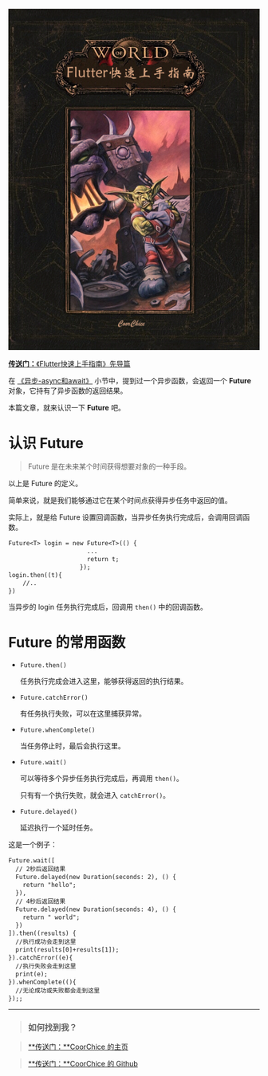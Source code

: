 [![](https://raw.githubusercontent.com/chenBingX/img/master/Flutter/Flutter快速上手指南封面2.JPG)](https://juejin.im/post/5c8f8e62e51d456a0f23d0fe)

[**传送门：**《Flutter快速上手指南》先导篇](https://juejin.im/post/5c8f8e62e51d456a0f23d0fe)

在 [《异步-async和await》]() 小节中，提到过一个异步函数，会返回一个 **Future** 对象，它持有了异步函数的返回结果。

本篇文章，就来认识一下 **Future** 吧。

# 认识 Future

> Future 是在未来某个时间获得想要对象的一种手段。

以上是 Future 的定义。

简单来说，就是我们能够通过它在某个时间点获得异步任务中返回的值。

实际上，就是给 Future 设置回调函数，当异步任务执行完成后，会调用回调函数。


```
Future<T> login = new Future<T>(() {
                      ...
                      return t;
                    });
login.then((t){
    //..
})
```



当异步的 login 任务执行完成后，回调用 `then()` 中的回调函数。

# Future 的常用函数

- `Future.then()`

    任务执行完成会进入这里，能够获得返回的执行结果。

- `Future.catchError()`

    有任务执行失败，可以在这里捕获异常。

- `Future.whenComplete()`

    当任务停止时，最后会执行这里。

- `Future.wait()`

    可以等待多个异步任务执行完成后，再调用 `then()`。

    只有有一个执行失败，就会进入 `catchError()`。

- `Future.delayed()`

    延迟执行一个延时任务。


这是一个例子：

```
Future.wait([
  // 2秒后返回结果
  Future.delayed(new Duration(seconds: 2), () {
    return "hello";
  }),
  // 4秒后返回结果
  Future.delayed(new Duration(seconds: 4), () {
    return " world";
  })
]).then((results) {
  //执行成功会走到这里
  print(results[0]+results[1]);
}).catchError((e){
  //执行失败会走到这里
  print(e);
}).whenComplete((){
  //无论成功或失败都会走到这里
});;
```

---

> ### 如何找到我？

> [**传送门：**CoorChice 的主页](https://juejin.im/user/57fc43b67db2a200595ffd94)

> [**传送门：**CoorChice 的 Github](https://github.com/chenBingX)

